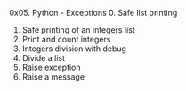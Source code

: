 0x05. Python - Exceptions
0. Safe list printing
1. Safe printing of an integers list
2. Print and count integers
3. Integers division with debug
4. Divide a list
5. Raise exception
6. Raise a message

